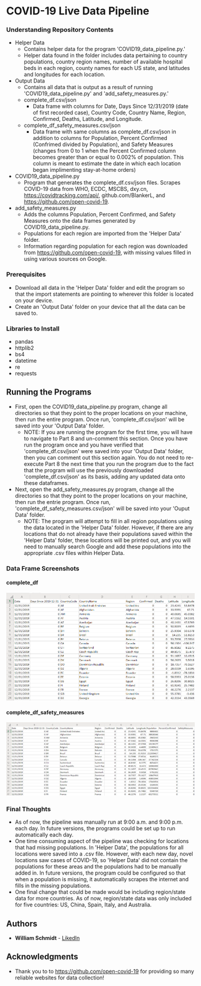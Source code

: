 # COVID-19 Live Data Pipeline

### Understanding Repository Contents
* Helper Data
  - Contains helper data for the program 'COVID19_data_pipeline.py.' 
  - Helper data found in the folder includes data pertaining to country populations, country region names, number of available hospital beds in each region, county names for each US state, and latitudes and longitudes for each location.
* Output Data
  - Contains all data that is output as a result of running 'COVID19_data_pipeline.py' and 'add_safety_measures.py.'
  - complete_df.csv/json
    * Data frame with columns for Date, Days Since 12/31/2019 (date of first recorded case), Country Code, Country Name, Region, Confirmed, Deaths, Latitude, and Longitude.
  - complete_df_safety_measures.csv/json
    * Data frame with same columns as complete_df.csv/json in addition to columns for Population, Percent Confirmed (Confrimed divided by Population), and Safety Measures (changes from 0 to 1 when the Percent Confirmed column becomes greater than or equal to 0.002% of population. This column is meant to estimate the date in which each location began implimenting stay-at-home orders)
* COVID19_data_pipeline.py
  - Program that generates the complete_df.csv/json files. Scrapes COVID-19 data from WHO, ECDC, MSCBS, dxy.cn, https://covidtracking.com/api/, github.com/BlankerL, and  https://github.com/open-covid-19.
* add_safety_measures.py
  - Adds the columns Population, Percent Confirmed, and Safety Measures onto the data frames generated by COVID19_data_pipeline.py.
  - Populations for each region are imported from the 'Helper Data' folder.
  - Information regarding population for each region was downloaded from https://github.com/open-covid-19, with missing values filled in using various sources on Google.


### Prerequisites
* Download all data in the 'Helper Data' folder and edit the program so that the import statements are pointing to wherever this folder is located on your device.
* Create an 'Output Data' folder on your device that all the data can be saved to.

### Libraries to Install
* pandas
* httplib2
* bs4
* datetime
* re
* requests

## Running the Programs
* First, open the COVID19_data_pipeline.py program, change all directories so that they point to the proper locations on your machine, then run the entire program. Once run, 'complete_df.csv/json' will be saved into your 'Output Data' folder.
  - NOTE: If you are running the program for the first time, you will have to navigate to Part 8 and un-comment this section. Once you have run the program once and you have verified that 'complete_df.csv/json' were saved into your 'Output Data' folder, then you can comment out this section again. You do not need to re-execute Part 8 the next time that you run the program due to the fact that the program will use the previously downloaded 'complete_df.csv/json' as its basis, adding any updated data onto these dataframes. 
* Next, open the add_safety_measures.py program, change all the directories so that they point to the proper locations on your machine, then run the entrie program. Once run, 'complete_df_safety_measures.csv/json' will be saved into your 'Ouput Data' folder.
  - NOTE: The program will attempt to fill in all region populations using the data located in the 'Helper Data' folder. However, if there are any locations that do not already have their populations saved within the 'Helper Data' folder, these locations will be printed out, and you will need to manually search Google and add these populations into the appropriate .csv files within Helper Data.

### Data Frame Screenshots

#### complete_df

![Images](Images/complete_df.png)

#### complete_df_safety_measures

![Images](Images/complete_df_safety_measures.png)

### Final Thoughts
* As of now, the pipeline was manually run at 9:00 a.m. and 9:00 p.m. each day. In future versions, the programs could be set up to run automatically each day.
* One time consuming aspect of the pipeline was checking for locations that had missing populations. In 'Helper Data', the populations for all locations were saved into a .csv file. However, with each new day, novel locations saw cases of COVID-19, so 'Helper Data' did not contain the populations for these areas and the populations had to be manually added in. In future versions, the program could be configured so that when a population is missing, it automatically scrapes the internet and fills in the missing populations.
* One final change that could be made would be including region/state data for more countries. As of now, region/state data was only included for five countries: US, China, Spain, Italy, and Australia.

## Authors

* **William Schmidt** - [LikedIn](https://www.linkedin.com/in/william-schmidt-152431168/)

## Acknowledgments

* Thank you to to https://github.com/open-covid-19 for providing so many reliable websites for data collection!
